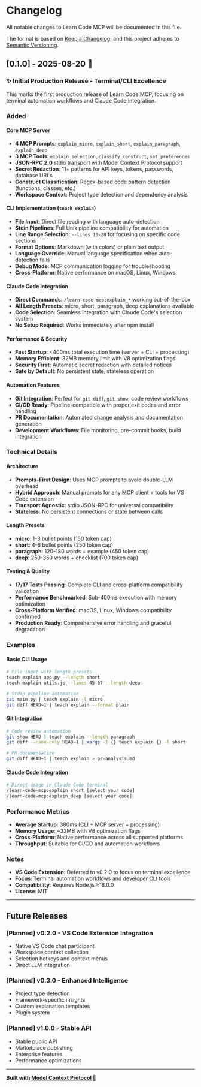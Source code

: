 # Changelog

All notable changes to Learn Code MCP will be documented in this file.

The format is based on [Keep a Changelog](https://keepachangelog.com/en/1.0.0/),
and this project adheres to [Semantic Versioning](https://semver.org/spec/v2.0.0.html).

## [0.1.0] - 2025-08-20 🚀

### ✨ Initial Production Release - Terminal/CLI Excellence

This marks the first production release of Learn Code MCP, focusing on terminal automation workflows and Claude Code integration.

### Added

#### Core MCP Server
- **4 MCP Prompts**: `explain_micro`, `explain_short`, `explain_paragraph`, `explain_deep`
- **3 MCP Tools**: `explain_selection`, `classify_construct`, `set_preferences`
- **JSON-RPC 2.0** stdio transport with Model Context Protocol support
- **Secret Redaction**: 11+ patterns for API keys, tokens, passwords, database URLs
- **Construct Classification**: Regex-based code pattern detection (functions, classes, etc.)
- **Workspace Context**: Project type detection and dependency analysis

#### CLI Implementation (`teach explain`)
- **File Input**: Direct file reading with language auto-detection
- **Stdin Pipelines**: Full Unix pipeline compatibility for automation
- **Line Range Selection**: `--lines 10-20` for focusing on specific code sections
- **Format Options**: Markdown (with colors) or plain text output
- **Language Override**: Manual language specification when auto-detection fails
- **Debug Mode**: MCP communication logging for troubleshooting
- **Cross-Platform**: Native performance on macOS, Linux, Windows

#### Claude Code Integration
- **Direct Commands**: `/learn-code-mcp:explain_*` working out-of-the-box
- **All Length Presets**: micro, short, paragraph, deep explanations available
- **Code Selection**: Seamless integration with Claude Code's selection system
- **No Setup Required**: Works immediately after npm install

#### Performance & Security
- **Fast Startup**: <400ms total execution time (server + CLI + processing)
- **Memory Efficient**: 32MB memory limit with V8 optimization flags
- **Security First**: Automatic secret redaction with detailed notices
- **Safe by Default**: No persistent state, stateless operation

#### Automation Features
- **Git Integration**: Perfect for `git diff`, `git show`, code review workflows
- **CI/CD Ready**: Pipeline-compatible with proper exit codes and error handling
- **PR Documentation**: Automated change analysis and documentation generation
- **Development Workflows**: File monitoring, pre-commit hooks, build integration

### Technical Details

#### Architecture
- **Prompts-First Design**: Uses MCP prompts to avoid double-LLM overhead
- **Hybrid Approach**: Manual prompts for any MCP client + tools for VS Code extension
- **Transport Agnostic**: stdio JSON-RPC for universal compatibility
- **Stateless**: No persistent connections or state between calls

#### Length Presets
- **micro**: 1-3 bullet points (150 token cap)
- **short**: 4-6 bullet points (250 token cap) 
- **paragraph**: 120-180 words + example (450 token cap)
- **deep**: 250-350 words + checklist (700 token cap)

#### Testing & Quality
- **17/17 Tests Passing**: Complete CLI and cross-platform compatibility validation
- **Performance Benchmarked**: Sub-400ms execution with memory optimization
- **Cross-Platform Verified**: macOS, Linux, Windows compatibility confirmed
- **Production Ready**: Comprehensive error handling and graceful degradation

### Examples

#### Basic CLI Usage
```bash
# File input with length presets
teach explain app.py --length short
teach explain utils.js --lines 45-67 --length deep

# Stdin pipeline automation
cat main.py | teach explain -l micro
git diff HEAD~1 | teach explain --format plain
```

#### Git Integration
```bash
# Code review automation
git show HEAD | teach explain --length paragraph
git diff --name-only HEAD~1 | xargs -I {} teach explain {} -l short

# PR documentation
git diff HEAD~1 | teach explain > pr-analysis.md
```

#### Claude Code Integration
```bash
# Direct usage in Claude Code terminal
/learn-code-mcp:explain_short [select your code]
/learn-code-mcp:explain_deep [select your code]
```

### Performance Metrics
- **Average Startup**: 380ms (CLI + MCP server + processing)
- **Memory Usage**: ~32MB with V8 optimization flags
- **Cross-Platform**: Native performance across all supported platforms
- **Throughput**: Suitable for CI/CD and automation workflows

### Notes
- **VS Code Extension**: Deferred to v0.2.0 to focus on terminal excellence
- **Focus**: Terminal automation workflows and developer CLI tools
- **Compatibility**: Requires Node.js ≥18.0.0
- **License**: MIT

---

## Future Releases

### [Planned] v0.2.0 - VS Code Extension Integration
- Native VS Code chat participant
- Workspace context collection
- Selection hotkeys and context menus
- Direct LLM integration

### [Planned] v0.3.0 - Enhanced Intelligence  
- Project type detection
- Framework-specific insights
- Custom explanation templates
- Plugin system

### [Planned] v1.0.0 - Stable API
- Stable public API
- Marketplace publishing
- Enterprise features
- Performance optimizations

---

**Built with [Model Context Protocol](https://modelcontextprotocol.io) 🚀**